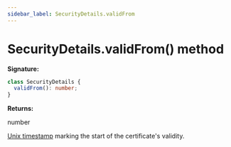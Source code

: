 ```yaml
---
sidebar_label: SecurityDetails.validFrom
---
```


# SecurityDetails.validFrom() method

**Signature:**

```typescript
class SecurityDetails {
  validFrom(): number;
}
```

**Returns:**

number

[Unix timestamp](https://en.wikipedia.org/wiki/Unix_time) marking the start of
the certificate's validity.
